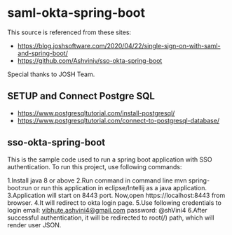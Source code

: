 # saml-okta-spring-boot

This source is referenced from these sites:
* https://blog.joshsoftware.com/2020/04/22/single-sign-on-with-saml-and-spring-boot/
* https://github.com/Ashviniv/sso-okta-spring-boot

Special thanks to JOSH Team.

## SETUP and Connect Postgre SQL
* https://www.postgresqltutorial.com/install-postgresql/
* https://www.postgresqltutorial.com/connect-to-postgresql-database/

## sso-okta-spring-boot

This is the sample code used to run a spring boot application with SSO authentication.
To run this project, use following commands:

1.Install java 8 or above
2.Run command in command line mvn spring-boot:run or run this application in eclipse/Intellij as a java application.
3.Application will start on 8443 port. Now,open https://localhost:8443 from browser.
4.It will redirect to okta login page.
5.Use following credentials to login email: vibhute.ashvini4@gmail.com password: @shVini4
6.After successful authentication, it will be redirected to root(/) path, which will render user JSON.
